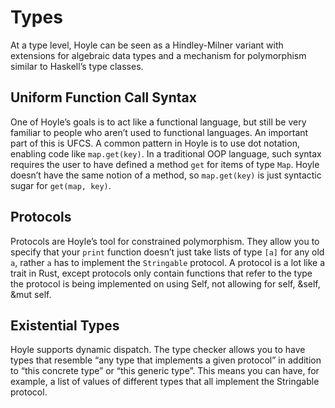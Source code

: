 # Types
At a type level, Hoyle can be seen as a Hindley-Milner variant with extensions for algebraic data types and a mechanism for polymorphism similar to Haskell’s type classes.

## Uniform Function Call Syntax
One of Hoyle’s goals is to act like a functional language, but still be very familiar to people who aren’t used to functional languages. An important part of this is UFCS. A common pattern in Hoyle is to use dot notation, enabling code like `map.get(key)`. In a traditional OOP language, such syntax requires the user to have defined a method `get` for items of type `Map`. Hoyle doesn’t have the same notion of a method, so `map.get(key)` is just syntactic sugar for `get(map, key)`.

## Protocols
Protocols are Hoyle’s tool for constrained polymorphism. They allow you to specify that your `print` function doesn’t just take lists of type `[a]` for any old `a`, rather `a` has to implement the `Stringable` protocol. A protocol is a lot like a trait in Rust, except protocols only contain functions that refer to the type the protocol is being implemented on using Self, not allowing for self, &self, &mut self.

## Existential Types
Hoyle supports dynamic dispatch. The type checker allows you to have types that resemble “any type that implements a given protocol” in addition to “this concrete type” or “this generic type”. This means you can have, for example, a list of values of different types that all implement the Stringable protocol.

